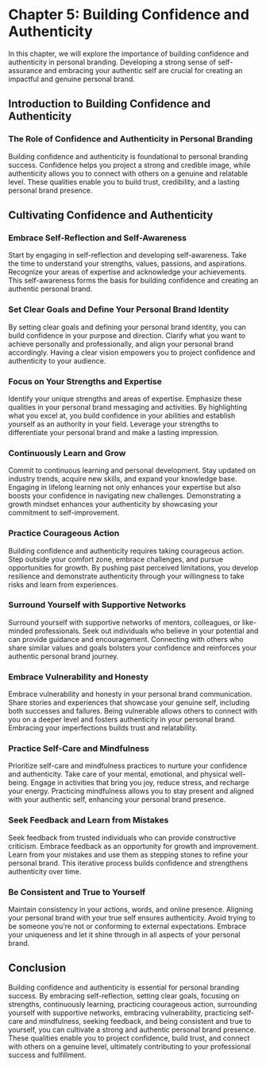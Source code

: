 Chapter 5: Building Confidence and Authenticity
===============================================

In this chapter, we will explore the importance of building confidence and authenticity in personal branding. Developing a strong sense of self-assurance and embracing your authentic self are crucial for creating an impactful and genuine personal brand.

Introduction to Building Confidence and Authenticity
----------------------------------------------------

### The Role of Confidence and Authenticity in Personal Branding

Building confidence and authenticity is foundational to personal branding success. Confidence helps you project a strong and credible image, while authenticity allows you to connect with others on a genuine and relatable level. These qualities enable you to build trust, credibility, and a lasting personal brand presence.

Cultivating Confidence and Authenticity
---------------------------------------

### Embrace Self-Reflection and Self-Awareness

Start by engaging in self-reflection and developing self-awareness. Take the time to understand your strengths, values, passions, and aspirations. Recognize your areas of expertise and acknowledge your achievements. This self-awareness forms the basis for building confidence and creating an authentic personal brand.

### Set Clear Goals and Define Your Personal Brand Identity

By setting clear goals and defining your personal brand identity, you can build confidence in your purpose and direction. Clarify what you want to achieve personally and professionally, and align your personal brand accordingly. Having a clear vision empowers you to project confidence and authenticity to your audience.

### Focus on Your Strengths and Expertise

Identify your unique strengths and areas of expertise. Emphasize these qualities in your personal brand messaging and activities. By highlighting what you excel at, you build confidence in your abilities and establish yourself as an authority in your field. Leverage your strengths to differentiate your personal brand and make a lasting impression.

### Continuously Learn and Grow

Commit to continuous learning and personal development. Stay updated on industry trends, acquire new skills, and expand your knowledge base. Engaging in lifelong learning not only enhances your expertise but also boosts your confidence in navigating new challenges. Demonstrating a growth mindset enhances your authenticity by showcasing your commitment to self-improvement.

### Practice Courageous Action

Building confidence and authenticity requires taking courageous action. Step outside your comfort zone, embrace challenges, and pursue opportunities for growth. By pushing past perceived limitations, you develop resilience and demonstrate authenticity through your willingness to take risks and learn from experiences.

### Surround Yourself with Supportive Networks

Surround yourself with supportive networks of mentors, colleagues, or like-minded professionals. Seek out individuals who believe in your potential and can provide guidance and encouragement. Connecting with others who share similar values and goals bolsters your confidence and reinforces your authentic personal brand journey.

### Embrace Vulnerability and Honesty

Embrace vulnerability and honesty in your personal brand communication. Share stories and experiences that showcase your genuine self, including both successes and failures. Being vulnerable allows others to connect with you on a deeper level and fosters authenticity in your personal brand. Embracing your imperfections builds trust and relatability.

### Practice Self-Care and Mindfulness

Prioritize self-care and mindfulness practices to nurture your confidence and authenticity. Take care of your mental, emotional, and physical well-being. Engage in activities that bring you joy, reduce stress, and recharge your energy. Practicing mindfulness allows you to stay present and aligned with your authentic self, enhancing your personal brand presence.

### Seek Feedback and Learn from Mistakes

Seek feedback from trusted individuals who can provide constructive criticism. Embrace feedback as an opportunity for growth and improvement. Learn from your mistakes and use them as stepping stones to refine your personal brand. This iterative process builds confidence and strengthens authenticity over time.

### Be Consistent and True to Yourself

Maintain consistency in your actions, words, and online presence. Aligning your personal brand with your true self ensures authenticity. Avoid trying to be someone you're not or conforming to external expectations. Embrace your uniqueness and let it shine through in all aspects of your personal brand.

Conclusion
----------

Building confidence and authenticity is essential for personal branding success. By embracing self-reflection, setting clear goals, focusing on strengths, continuously learning, practicing courageous action, surrounding yourself with supportive networks, embracing vulnerability, practicing self-care and mindfulness, seeking feedback, and being consistent and true to yourself, you can cultivate a strong and authentic personal brand presence. These qualities enable you to project confidence, build trust, and connect with others on a genuine level, ultimately contributing to your professional success and fulfillment.
